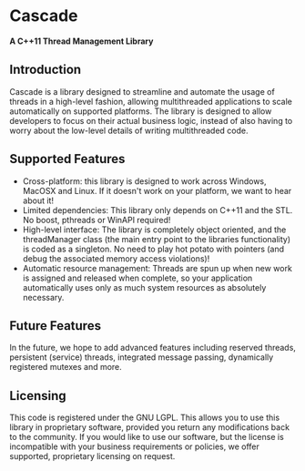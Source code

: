 Cascade
=======

**A C++11 Thread Management Library**

Introduction
------------

Cascade is a library designed to streamline and automate the usage of threads in a high-level fashion, allowing multithreaded applications to scale automatically on supported platforms. The library is designed to allow developers to focus on their actual business logic, instead of also having to worry about the low-level details of writing multithreaded code.

Supported Features
------------------

* Cross-platform: this library is designed to work across Windows, MacOSX and Linux. If it doesn't work on your platform, we want to hear about it!
* Limited dependencies: This library only depends on C++11 and the STL. No boost, pthreads or WinAPI required! 
* High-level interface: The library is completely object oriented, and the threadManager class (the main entry point to the libraries functionality) is coded as a singleton. No need to play hot potato with pointers (and debug the associated memory access violations)!
* Automatic resource management: Threads are spun up when new work is assigned and released when complete, so your application automatically uses only as much system resources as absolutely necessary.

Future Features
---------------

In the future, we hope to add advanced features including reserved threads, persistent (service) threads, integrated message passing, dynamically registered mutexes and more.

Licensing
---------

This code is registered under the GNU LGPL. This allows you to use this library in proprietary software, provided you return any modifications back to the community. If you would like to use our software, but the license is incompatible with your business requirements or policies, we offer supported, proprietary licensing on request.
